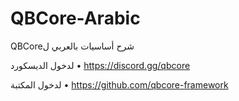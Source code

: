 # QBCore-Arabic
QBCoreشرح أساسيات بالعربي ل

لدخول الديسكورد
• https://discord.gg/qbcore

لدخول المكتبة
• https://github.com/qbcore-framework
